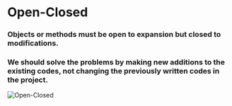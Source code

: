 # Open-Closed

### Objects or methods must be open to expansion but closed to modifications.
### We should solve the problems by making new additions to the existing codes, not changing the previously written codes in the project.

![Open-Closed](https://miro.medium.com/max/1400/1*XEtQ5hCa0uYTGQ38usgquQ.jpeg)
